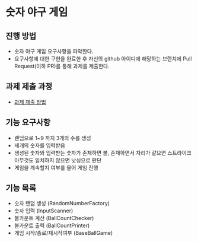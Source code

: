 # 숫자 야구 게임
## 진행 방법
* 숫자 야구 게임 요구사항을 파악한다.
* 요구사항에 대한 구현을 완료한 후 자신의 github 아이디에 해당하는 브랜치에 Pull Request(이하 PR)를 통해 과제를 제출한다.

## 과제 제출 과정
* [과제 제출 방법](https://github.com/next-step/nextstep-docs/tree/master/precourse)

## 기능 요구사항
- 랜덤으로 1~9 까지 3개의 수를 생성
- 세개의 숫자를 입력받음
- 생성된 숫자와 입력받는 숫자가 존재하면 볼, 존재하면서 자리가 같으면 스트라이크 아무것도 일치하지 않으면 낫싱으로 판단
- 게임을 계속할지 여부를 물어 게임 진행

## 기능 목록
- 숫자 랜덤 생성 (RandomNumberFactory)
- 숫자 입력 (InputScanner)
- 볼카운트 계산 (BallCountChecker)
- 볼카운트 출력 (BallCountPrinter)
- 게임 시작/종료/재시작여부 (BaseBallGame)
